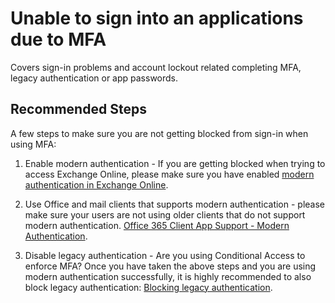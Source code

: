 <properties
	pageTitle="Unable to sign into an applications due to MFA"
	description="Covers sign-in problems and account lockout related completing MFA, legacy authentication or app passwords"
	infoBubbleText="Unable to sign into an applications due to MFA"
	service="microsoft.aad"
	resource="Microsoft_AAD_IAM"
	authors="InbarckMS"
	ms.author="inbarc"
	displayOrder="8"
	articleId="953d7345-2034-4074-a224-e0771efebb8a"
	diagnosticScenario=""
	selfHelpType="generic"
	supportTopicIds="32739620"
	resourceTags=""
	productPesIds="16579"
	cloudEnvironments="Public, Fairfax, Mooncake"
	ownershipId="AzureIdentity_MultiFactorAuthentication"
/>

# Unable to sign into an applications due to MFA

Covers sign-in problems and account lockout related completing MFA, legacy authentication or app passwords.

## **Recommended Steps**

A few steps to make sure you are not getting blocked from sign-in when using MFA:

1. Enable modern authentication - If you are getting blocked when trying to access Exchange Online, please make sure you have enabled [modern authentication in Exchange Online](https://docs.microsoft.com/en-us/exchange/clients-and-mobile-in-exchange-online/enable-or-disable-modern-authentication-in-exchange-online).

2. Use Office and mail clients that supports modern authentication  - please make sure your users are not using older clients that do not support modern authentication. [Office 365 Client App Support - Modern Authentication](https://docs.microsoft.com/en-us/office365/enterprise/office-365-client-support-modern-authentication).

3. Disable legacy authentication - Are you using Conditional Access to enforce MFA? Once you have taken the above steps and you are using modern authentication successfully, it is highly recommended to also block legacy authentication: [Blocking legacy authentication](https://docs.microsoft.com/en-us/azure/active-directory/fundamentals/concept-fundamentals-block-legacy-authentication).
